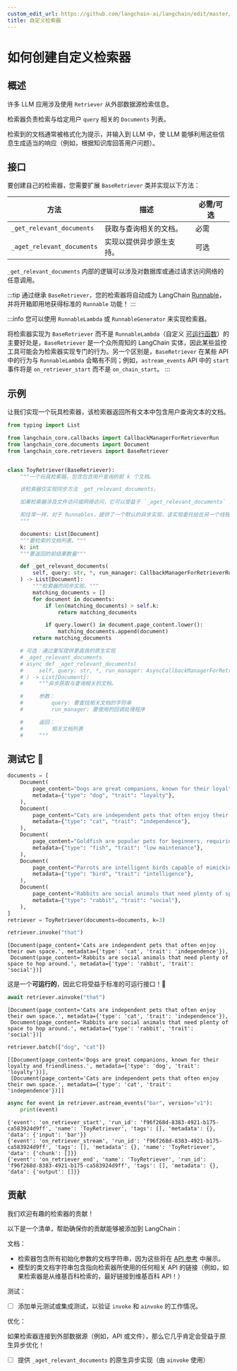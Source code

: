 ```yaml
---
custom_edit_url: https://github.com/langchain-ai/langchain/edit/master/docs/docs/how_to/custom_retriever.ipynb
title: 自定义检索器
---
```


# 如何创建自定义检索器

## 概述

许多 LLM 应用涉及使用 `Retriever` 从外部数据源检索信息。

检索器负责检索与给定用户 `query` 相关的 `Documents` 列表。

检索到的文档通常被格式化为提示，并输入到 LLM 中，使 LLM 能够利用这些信息生成适当的响应（例如，根据知识库回答用户问题）。

## 接口

要创建自己的检索器，您需要扩展 `BaseRetriever` 类并实现以下方法：

| 方法                             | 描述                                              | 必需/可选         |
|----------------------------------|--------------------------------------------------|-------------------|
| `_get_relevant_documents`        | 获取与查询相关的文档。                           | 必需              |
| `_aget_relevant_documents`       | 实现以提供异步原生支持。                         | 可选              |


`_get_relevant_documents` 内部的逻辑可以涉及对数据库或通过请求访问网络的任意调用。

:::tip
通过继承 `BaseRetriever`，您的检索器将自动成为 LangChain [Runnable](/docs/concepts#interface)，并将开箱即用地获得标准的 `Runnable` 功能！
:::


:::info
您可以使用 `RunnableLambda` 或 `RunnableGenerator` 来实现检索器。

将检索器实现为 `BaseRetriever` 而不是 `RunnableLambda`（自定义 [可运行函数](/docs/how_to/functions)）的主要好处是，`BaseRetriever` 是一个众所周知的 LangChain 实体，因此某些监控工具可能会为检索器实现专门的行为。另一个区别是，`BaseRetriever` 在某些 API 中的行为与 `RunnableLambda` 会略有不同；例如，`astream_events` API 中的 `start` 事件将是 `on_retriever_start` 而不是 `on_chain_start`。
:::

## 示例

让我们实现一个玩具检索器，该检索器返回所有文本中包含用户查询文本的文档。

```python
from typing import List

from langchain_core.callbacks import CallbackManagerForRetrieverRun
from langchain_core.documents import Document
from langchain_core.retrievers import BaseRetriever


class ToyRetriever(BaseRetriever):
    """一个玩具检索器，包含包含用户查询的前 k 个文档。

    该检索器仅实现同步方法 _get_relevant_documents。

    如果检索器涉及文件访问或网络访问，它可以受益于 `_aget_relevant_documents` 的原生异步实现。

    和往常一样，对于 Runnables，提供了一个默认的异步实现，该实现委托给在另一个线程上运行的同步实现。
    """

    documents: List[Document]
    """要检索的文档列表。"""
    k: int
    """要返回的前结果数量"""

    def _get_relevant_documents(
        self, query: str, *, run_manager: CallbackManagerForRetrieverRun
    ) -> List[Document]:
        """检索器的同步实现。"""
        matching_documents = []
        for document in documents:
            if len(matching_documents) > self.k:
                return matching_documents

            if query.lower() in document.page_content.lower():
                matching_documents.append(document)
        return matching_documents

    # 可选：通过重写提供更高效的原生实现
    # _aget_relevant_documents
    # async def _aget_relevant_documents(
    #     self, query: str, *, run_manager: AsyncCallbackManagerForRetrieverRun
    # ) -> List[Document]:
    #     """异步获取与查询相关的文档。

    #     参数：
    #         query: 要查找相关文档的字符串
    #         run_manager: 要使用的回调处理程序

    #     返回：
    #         相关文档列表
    #     """
```

## 测试它 🧪


```python
documents = [
    Document(
        page_content="Dogs are great companions, known for their loyalty and friendliness.",
        metadata={"type": "dog", "trait": "loyalty"},
    ),
    Document(
        page_content="Cats are independent pets that often enjoy their own space.",
        metadata={"type": "cat", "trait": "independence"},
    ),
    Document(
        page_content="Goldfish are popular pets for beginners, requiring relatively simple care.",
        metadata={"type": "fish", "trait": "low maintenance"},
    ),
    Document(
        page_content="Parrots are intelligent birds capable of mimicking human speech.",
        metadata={"type": "bird", "trait": "intelligence"},
    ),
    Document(
        page_content="Rabbits are social animals that need plenty of space to hop around.",
        metadata={"type": "rabbit", "trait": "social"},
    ),
]
retriever = ToyRetriever(documents=documents, k=3)
```


```python
retriever.invoke("that")
```



```output
[Document(page_content='Cats are independent pets that often enjoy their own space.', metadata={'type': 'cat', 'trait': 'independence'}),
 Document(page_content='Rabbits are social animals that need plenty of space to hop around.', metadata={'type': 'rabbit', 'trait': 'social'})]
```


这是一个**可运行的**，因此它将受益于标准的可运行接口！🤩


```python
await retriever.ainvoke("that")
```



```output
[Document(page_content='Cats are independent pets that often enjoy their own space.', metadata={'type': 'cat', 'trait': 'independence'}),
 Document(page_content='Rabbits are social animals that need plenty of space to hop around.', metadata={'type': 'rabbit', 'trait': 'social'})]
```



```python
retriever.batch(["dog", "cat"])
```



```output
[[Document(page_content='Dogs are great companions, known for their loyalty and friendliness.', metadata={'type': 'dog', 'trait': 'loyalty'})],
 [Document(page_content='Cats are independent pets that often enjoy their own space.', metadata={'type': 'cat', 'trait': 'independence'})]]
```



```python
async for event in retriever.astream_events("bar", version="v1"):
    print(event)
```
```output
{'event': 'on_retriever_start', 'run_id': 'f96f268d-8383-4921-b175-ca583924d9ff', 'name': 'ToyRetriever', 'tags': [], 'metadata': {}, 'data': {'input': 'bar'}}
{'event': 'on_retriever_stream', 'run_id': 'f96f268d-8383-4921-b175-ca583924d9ff', 'tags': [], 'metadata': {}, 'name': 'ToyRetriever', 'data': {'chunk': []}}
{'event': 'on_retriever_end', 'name': 'ToyRetriever', 'run_id': 'f96f268d-8383-4921-b175-ca583924d9ff', 'tags': [], 'metadata': {}, 'data': {'output': []}}
```

## 贡献

我们欢迎有趣的检索器的贡献！

以下是一个清单，帮助确保你的贡献能够被添加到 LangChain：

文档：

* 检索器包含所有初始化参数的文档字符串，因为这些将在 [API 参考](https://api.python.langchain.com/en/stable/langchain_api_reference.html) 中展示。
* 模型的类文档字符串包含指向检索器所使用的任何相关 API 的链接（例如，如果检索器是从维基百科检索的，最好链接到维基百科 API！）

测试：

* [ ] 添加单元测试或集成测试，以验证 `invoke` 和 `ainvoke` 的工作情况。

优化：

如果检索器连接到外部数据源（例如，API 或文件），那么它几乎肯定会受益于原生异步优化！

* [ ] 提供 `_aget_relevant_documents` 的原生异步实现（由 `ainvoke` 使用）